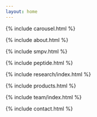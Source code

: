 ```yaml
---
layout: home
---
```

{% include carousel.html %}

{% include about.html %}

{% include smpv.html %}

{% include peptide.html %}

{% include research/index.html %}

{% include products.html %}

{% include team/index.html %}


{% include contact.html %}

